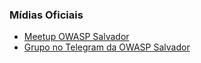 ### Mídias Oficiais
* [Meetup OWASP Salvador](https://www.meetup.com/pt-BR/OWASP-Salvador-Chapter/)
* [Grupo no Telegram da OWASP Salvador](https://t.me/axesec_community/7013)
